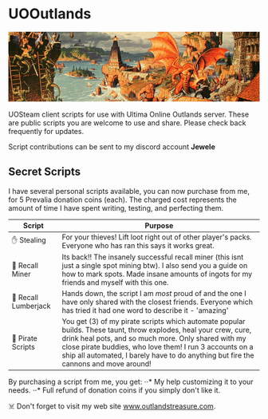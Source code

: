 # UOOutlands

![Alt text](banner.jpg?raw=true "Title")

UOSteam client scripts for use with Ultima Online Outlands server. These are public scripts you are welcome to use and share. Please check back frequently for updates.

Script contributions can be sent to my discord account **Jewele**

## Secret Scripts

I have several personal scripts available, you can now purchase from me, for 5 Prevalia donation coins (each). The charged cost represents the amount of time I have spent writing, testing, and perfecting them. 

| Script | Purpose|
| ------------- | ------------- |
| :hand: Stealing | For your thieves! Lift loot right out of other player's packs. Everyone who has ran this says it works great.  |
| :moyai: Recall Miner  | Its back!! The insanely successful recall miner (this isnt just a single spot mining btw). I also send you a guide on how to mark spots. Made insane amounts of ingots for my friends and myself with this one.  |
| :evergreen_tree: Recall Lumberjack  | Hands down, the script I am *most* proud of and the one I have only shared with the closest friends. Everyone which has tried it had one word to describe it - 'amazing'  |
| :ship: Pirate Scripts  | You get (3) of my pirate scripts which automate popular builds. These taunt, throw explodes, heal your crew, cure, drink heal pots, and so much more. Only shared with my close pirate buddies, who love them! I run 3 accounts on a ship all automated, I barely have to do anything but fire the cannons and move around! |

By purchasing a script from me, you get:
⋅⋅* My help customizing it to your needs.
⋅⋅* Full refund of donation coins if you simply don't like it.

:skull_and_crossbones: Don't forget to visit my web site www.outlandstreasure.com.
